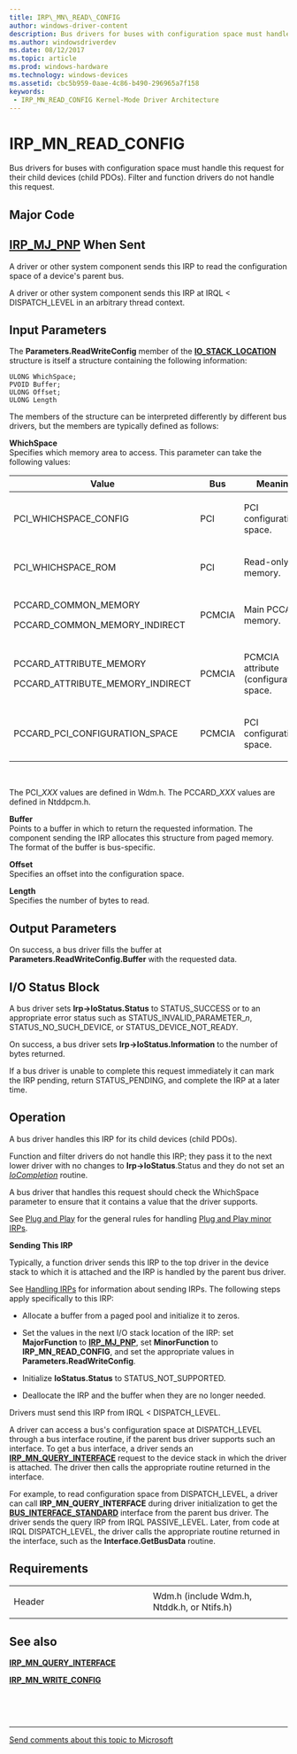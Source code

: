 ```yaml
---
title: IRP\_MN\_READ\_CONFIG
author: windows-driver-content
description: Bus drivers for buses with configuration space must handle this request for their child devices (child PDOs). Filter and function drivers do not handle this request.
ms.author: windowsdriverdev
ms.date: 08/12/2017
ms.topic: article
ms.prod: windows-hardware
ms.technology: windows-devices
ms.assetid: cbc5b959-0aae-4c86-b490-296965a7f158
keywords:
 - IRP_MN_READ_CONFIG Kernel-Mode Driver Architecture
---
```


# IRP\_MN\_READ\_CONFIG


Bus drivers for buses with configuration space must handle this request for their child devices (child PDOs). Filter and function drivers do not handle this request.

Major Code
----------

[**IRP\_MJ\_PNP**](irp-mj-pnp.md)
When Sent
---------

A driver or other system component sends this IRP to read the configuration space of a device's parent bus.

A driver or other system component sends this IRP at IRQL &lt; DISPATCH\_LEVEL in an arbitrary thread context.

## Input Parameters


The **Parameters.ReadWriteConfig** member of the [**IO\_STACK\_LOCATION**](https://msdn.microsoft.com/library/windows/hardware/ff550659) structure is itself a structure containing the following information:

```
ULONG WhichSpace;
PVOID Buffer;
ULONG Offset;
ULONG Length
```

The members of the structure can be interpreted differently by different bus drivers, but the members are typically defined as follows:

<a href="" id="whichspace"></a>**WhichSpace**  
Specifies which memory area to access. This parameter can take the following values:

<table>
<colgroup>
<col width="33%" />
<col width="33%" />
<col width="33%" />
</colgroup>
<thead>
<tr class="header">
<th>Value</th>
<th>Bus</th>
<th>Meaning</th>
</tr>
</thead>
<tbody>
<tr class="odd">
<td><p>PCI_WHICHSPACE_CONFIG</p></td>
<td><p>PCI</p></td>
<td><p>PCI configuration space.</p></td>
</tr>
<tr class="even">
<td><p>PCI_WHICHSPACE_ROM</p></td>
<td><p>PCI</p></td>
<td><p>Read-only memory.</p></td>
</tr>
<tr class="odd">
<td><p>PCCARD_COMMON_MEMORY</p>
<p>PCCARD_COMMON_MEMORY_INDIRECT</p></td>
<td><p>PCMCIA</p></td>
<td><p>Main PCCARD memory.</p></td>
</tr>
<tr class="even">
<td><p>PCCARD_ATTRIBUTE_MEMORY</p>
<p>PCCARD_ATTRIBUTE_MEMORY_INDIRECT</p></td>
<td><p>PCMCIA</p></td>
<td><p>PCMCIA attribute (configuration) space.</p></td>
</tr>
<tr class="odd">
<td><p>PCCARD_PCI_CONFIGURATION_SPACE</p></td>
<td><p>PCMCIA</p></td>
<td><p>PCI configuration space.</p></td>
</tr>
</tbody>
</table>

 

The PCI\_*XXX* values are defined in Wdm.h. The PCCARD\_*XXX* values are defined in Ntddpcm.h.

<a href="" id="buffer"></a>**Buffer**  
Points to a buffer in which to return the requested information. The component sending the IRP allocates this structure from paged memory. The format of the buffer is bus-specific.

<a href="" id="offset"></a>**Offset**  
Specifies an offset into the configuration space.

<a href="" id="length"></a>**Length**  
Specifies the number of bytes to read.

## Output Parameters


On success, a bus driver fills the buffer at **Parameters.ReadWriteConfig.Buffer** with the requested data.

## I/O Status Block


A bus driver sets **Irp-&gt;IoStatus.Status** to STATUS\_SUCCESS or to an appropriate error status such as STATUS\_INVALID\_PARAMETER\_*n*, STATUS\_NO\_SUCH\_DEVICE, or STATUS\_DEVICE\_NOT\_READY.

On success, a bus driver sets **Irp-&gt;IoStatus.Information** to the number of bytes returned.

If a bus driver is unable to complete this request immediately it can mark the IRP pending, return STATUS\_PENDING, and complete the IRP at a later time.

Operation
---------

A bus driver handles this IRP for its child devices (child PDOs).

Function and filter drivers do not handle this IRP; they pass it to the next lower driver with no changes to **Irp-&gt;IoStatus**.Status and they do not set an [*IoCompletion*](https://msdn.microsoft.com/library/windows/hardware/ff548354) routine.

A bus driver that handles this request should check the WhichSpace parameter to ensure that it contains a value that the driver supports.

See [Plug and Play](https://msdn.microsoft.com/library/windows/hardware/ff547125) for the general rules for handling [Plug and Play minor IRPs](plug-and-play-minor-irps.md).

**Sending This IRP**

Typically, a function driver sends this IRP to the top driver in the device stack to which it is attached and the IRP is handled by the parent bus driver.

See [Handling IRPs](https://msdn.microsoft.com/library/windows/hardware/ff546847) for information about sending IRPs. The following steps apply specifically to this IRP:

-   Allocate a buffer from a paged pool and initialize it to zeros.

-   Set the values in the next I/O stack location of the IRP: set **MajorFunction** to [**IRP\_MJ\_PNP**](irp-mj-pnp.md), set **MinorFunction** to **IRP\_MN\_READ\_CONFIG**, and set the appropriate values in **Parameters.ReadWriteConfig**.

-   Initialize **IoStatus.Status** to STATUS\_NOT\_SUPPORTED.

-   Deallocate the IRP and the buffer when they are no longer needed.

Drivers must send this IRP from IRQL &lt; DISPATCH\_LEVEL.

A driver can access a bus's configuration space at DISPATCH\_LEVEL through a bus interface routine, if the parent bus driver supports such an interface. To get a bus interface, a driver sends an [**IRP\_MN\_QUERY\_INTERFACE**](irp-mn-query-interface.md) request to the device stack in which the driver is attached. The driver then calls the appropriate routine returned in the interface.

For example, to read configuration space from DISPATCH\_LEVEL, a driver can call **IRP\_MN\_QUERY\_INTERFACE** during driver initialization to get the [**BUS\_INTERFACE\_STANDARD**](https://msdn.microsoft.com/library/windows/hardware/ff540707) interface from the parent bus driver. The driver sends the query IRP from IRQL PASSIVE\_LEVEL. Later, from code at IRQL DISPATCH\_LEVEL, the driver calls the appropriate routine returned in the interface, such as the **Interface.GetBusData** routine.

Requirements
------------

<table>
<colgroup>
<col width="50%" />
<col width="50%" />
</colgroup>
<tbody>
<tr class="odd">
<td><p>Header</p></td>
<td>Wdm.h (include Wdm.h, Ntddk.h, or Ntifs.h)</td>
</tr>
</tbody>
</table>

## See also


[**IRP\_MN\_QUERY\_INTERFACE**](irp-mn-query-interface.md)

[**IRP\_MN\_WRITE\_CONFIG**](irp-mn-write-config.md)

 

 


--------------------
[Send comments about this topic to Microsoft](mailto:wsddocfb@microsoft.com?subject=Documentation%20feedback%20%5Bkernel\kernel%5D:%20IRP_MN_READ_CONFIG%20%20RELEASE:%20%288/10/2017%29&body=%0A%0APRIVACY%20STATEMENT%0A%0AWe%20use%20your%20feedback%20to%20improve%20the%20documentation.%20We%20don't%20use%20your%20email%20address%20for%20any%20other%20purpose,%20and%20we'll%20remove%20your%20email%20address%20from%20our%20system%20after%20the%20issue%20that%20you're%20reporting%20is%20fixed.%20While%20we're%20working%20to%20fix%20this%20issue,%20we%20might%20send%20you%20an%20email%20message%20to%20ask%20for%20more%20info.%20Later,%20we%20might%20also%20send%20you%20an%20email%20message%20to%20let%20you%20know%20that%20we've%20addressed%20your%20feedback.%0A%0AFor%20more%20info%20about%20Microsoft's%20privacy%20policy,%20see%20http://privacy.microsoft.com/default.aspx. "Send comments about this topic to Microsoft")


